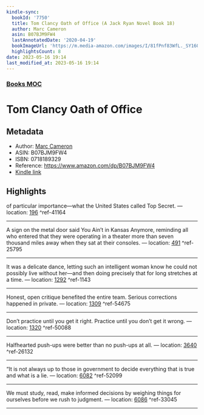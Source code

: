 ```yaml
---
kindle-sync:
  bookId: '7750'
  title: Tom Clancy Oath of Office (A Jack Ryan Novel Book 18)
  author: Marc Cameron
  asin: B07BJM9FW4
  lastAnnotatedDate: '2020-04-19'
  bookImageUrl: 'https://m.media-amazon.com/images/I/81fPnf83WfL._SY160.jpg'
  highlightsCount: 8
date: 2023-05-16 19:14
last_modified_at: 2023-05-16 19:14
---
```

### [Books MOC](Books%20MOC.md)

# Tom Clancy Oath of Office
## Metadata
* Author: [Marc Cameron](https://www.amazon.comundefined)
* ASIN: B07BJM9FW4
* ISBN: 0718189329
* Reference: https://www.amazon.com/dp/B07BJM9FW4
* [Kindle link](kindle://book?action=open&asin=B07BJM9FW4)

## Highlights
of particular importance—what the United States called Top Secret. — location: [196](kindle://book?action=open&asin=B07BJM9FW4&location=196) ^ref-41164

---
A sign on the metal door said You Ain’t in Kansas Anymore, reminding all who entered that they were operating in a theater more than seven thousand miles away when they sat at their consoles. — location: [491](kindle://book?action=open&asin=B07BJM9FW4&location=491) ^ref-25795

---
It was a delicate dance, letting such an intelligent woman know he could not possibly live without her—and then doing precisely that for long stretches at a time. — location: [1292](kindle://book?action=open&asin=B07BJM9FW4&location=1292) ^ref-1143

---
Honest, open critique benefited the entire team. Serious corrections happened in private. — location: [1309](kindle://book?action=open&asin=B07BJM9FW4&location=1309) ^ref-54675

---
Don’t practice until you get it right. Practice until you don’t get it wrong. — location: [1320](kindle://book?action=open&asin=B07BJM9FW4&location=1320) ^ref-50088

---
Halfhearted push-ups were better than no push-ups at all. — location: [3640](kindle://book?action=open&asin=B07BJM9FW4&location=3640) ^ref-26132

---
“It is not always up to those in government to decide everything that is true and what is a lie. — location: [6082](kindle://book?action=open&asin=B07BJM9FW4&location=6082) ^ref-52099

---
We must study, read, make informed decisions by weighing things for ourselves before we rush to judgment. — location: [6086](kindle://book?action=open&asin=B07BJM9FW4&location=6086) ^ref-33045

---
